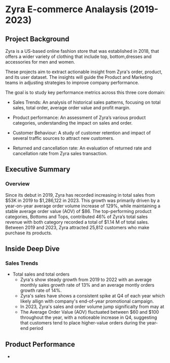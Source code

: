 # Zyra E-commerce Analaysis (2019-2023)
## Project Background
Zyra is a US-based online fashion store that was established in 2018, that offers a wider variety of clothing that include top, bottom,dresses and accessories for men and women.

These projects aim to extract actionable insight from Zyra's order, product, and its user dataset. The insights will guide the Product and Marketing teams in adjusting strategies to improve company performance.

The goal is to study key performance metrics across this three core domain:

* Sales Trends: An analysis of historical sales patterns, focusing on total sales, total order, average order value and profit margin.

* Product performance: An assessment of Zyra’s various product categories, understanding the impact on sales and order.

* Customer Behaviour: A study of customer retention and impact of several traffic sources to attract new customers.

* Returned and cancellation rate: An evaluation of returned rate and cancellation rate from Zyra sales transaction.

## Executive Summary

### Overview 
Since its debut in 2019, Zyra has recorded increasing in total sales from $53K in 2019 to $1,286,122 in 2023. This growth was primarily driven by a year-on-year average order volume increase of 129%, while maintaining a stable average order value (AOV) of $86. The top-performing product categories, Bottoms and Tops, contributed 46% of Zyra’s total sales revenue with both category recorded a total of $1.14 M of total sales. Between 2019 and 2023, Zyra attracted 25,812 customers who make purchase its products.

## Inside Deep Dive

### Sales Trends
* Total sales and total orders
  * Zyra's show steady growth from 2019 to 2022 with an average monthly sales growth rate of 13% and an average montly orders growth rate of 14%.
  * Zyra's sales have shows a consistent spike at Q4 of each year which likely allign with company's end-of-year promotional campaign.
  * In 2023, Zyra's sales and order volume jump significalty from may at 
  * The Average Order Value (AOV) fluctuated between $60 and $100 throughout the year, with a noticeable increase in Q4, suggesting that customers tend to place higher-value orders during the year-end period

## Product Performance
* 

